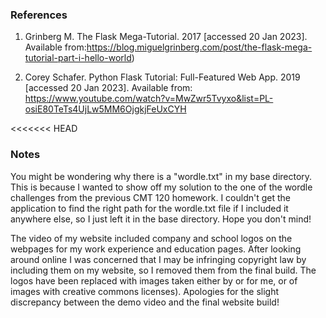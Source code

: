 
### References

1) Grinberg M. The Flask Mega-Tutorial. 2017 [accessed 20 Jan 2023]. Available from:https://blog.miguelgrinberg.com/post/the-flask-mega-tutorial-part-i-hello-world) 

2) Corey Schafer. Python Flask Tutorial: Full-Featured Web App. 2019 [accessed 20 Jan 2023]. Available from: https://www.youtube.com/watch?v=MwZwr5Tvyxo&list=PL-osiE80TeTs4UjLw5MM6OjgkjFeUxCYH

<<<<<<< HEAD
### Notes
 You might be wondering why there is a "wordle.txt" in my base directory. This is because I wanted to show off my solution to the one of the wordle challenges from the previous CMT 120 homework. I couldn't get the application to find the right path for the wordle.txt file if I included it anywhere else, so I just left it in the base directory. Hope you don't mind!

 The video of my website included company and school logos on the webpages for my work experience and education pages. After looking around online I was concerned that I may be infringing copyright law by including them on my website, so I removed them from the final build. The logos have been replaced with images taken either by or for me, or of images with creative commons licenses). Apologies for the slight discrepancy between the demo video and the final website build!


